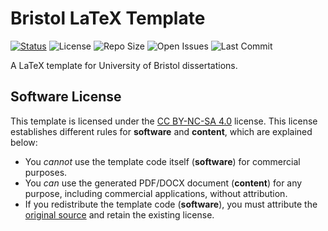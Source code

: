 # Bristol LaTeX Template
<!--[![Release](https://img.shields.io/github/v/release/samcole8/bristol-latex-template)](https://github.com/samcole8/bristol-latex-template/releases/latest)-->
[![Status](https://img.shields.io/badge/status-in--development-orange)](https://github.com/samcole8/bristol-latex-template)
![License](https://img.shields.io/badge/license-CC%20BY--NC--SA%204.0-blue)
![Repo Size](https://img.shields.io/github/repo-size/samcole8/bristol-latex-template)
![Open Issues](https://img.shields.io/github/issues/samcole8/bristol-latex-template)
![Last Commit](https://img.shields.io/github/last-commit/samcole8/bristol-latex-template)

A LaTeX template for University of Bristol dissertations.

## Software License
This template is licensed under the [CC BY-NC-SA 4.0](https://creativecommons.org/licenses/by-nc-sa/4.0/deed.en) license. This license establishes different rules for **software** and **content**, which are explained below:

- You *cannot* use the template code itself (**software**) for commercial purposes.
- You *can* use the generated PDF/DOCX document (**content**) for any purpose, including commercial applications, without attribution.
- If you redistribute the template code (**software**), you must attribute the [original source](https://github.com/samcole8/bristol-latex-template) and retain the existing license.
